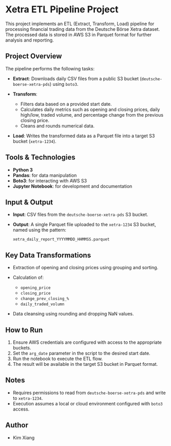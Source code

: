 # Xetra ETL Pipeline Project

This project implements an ETL (Extract, Transform, Load) pipeline for processing financial trading data from the Deutsche Börse Xetra dataset. The processed data is stored in AWS S3 in Parquet format for further analysis and reporting.

##  Project Overview

The pipeline performs the following tasks:

* **Extract**: Downloads daily CSV files from a public S3 bucket (`deutsche-boerse-xetra-pds`) using `boto3`.
* **Transform**:

  * Filters data based on a provided start date.
  * Calculates daily metrics such as opening and closing prices, daily high/low, traded volume, and percentage change from the previous closing price.
  * Cleans and rounds numerical data.
* **Load**: Writes the transformed data as a Parquet file into a target S3 bucket (`xetra-1234`).

##  Tools & Technologies

* **Python 3**
* **Pandas**: for data manipulation
* **Boto3**: for interacting with AWS S3
* **Jupyter Notebook**: for development and documentation

##  Input & Output

* **Input**: CSV files from the `deutsche-boerse-xetra-pds` S3 bucket.
* **Output**: A single Parquet file uploaded to the `xetra-1234` S3 bucket, named using the pattern:

  ```
  xetra_daily_report_YYYYMMDD_HHMMSS.parquet
  ```

##  Key Data Transformations

* Extraction of opening and closing prices using grouping and sorting.
* Calculation of:

  * `opening_price`
  * `closing_price`
  * `change_prev_closing_%`
  * `daily_traded_volumn`
* Data cleansing using rounding and dropping NaN values.

##  How to Run

1. Ensure AWS credentials are configured with access to the appropriate buckets.
2. Set the `arg_date` parameter in the script to the desired start date.
3. Run the notebook to execute the ETL flow.
4. The result will be available in the target S3 bucket in Parquet format.

##  Notes

* Requires permissions to read from `deutsche-boerse-xetra-pds` and write to `xetra-1234`.
* Execution assumes a local or cloud environment configured with `boto3` access.

##  Author

* Kim Xiang

